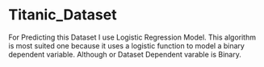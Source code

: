 # Titanic_Dataset
For Predicting this Dataset I use Logistic Regression Model. This algorithm is most suited one because it uses a logistic function to model a binary dependent variable. Although or Dataset Dependent varable is Binary.
